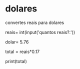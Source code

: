 # dolares
convertes reais para dolares

reais= int(input('quantos reais?:'))

dolar= 5.76

total = reais*0.17

print(total)
